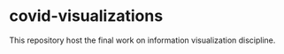# covid-visualizations
This repository host the final work on information visualization discipline.
